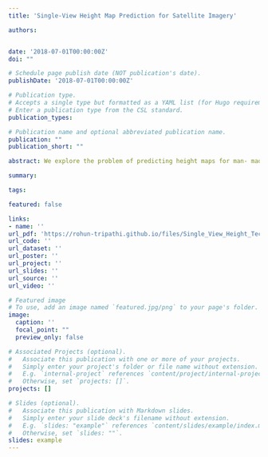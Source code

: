 ```yaml
---
title: 'Single-View Height Map Prediction for Satellite Imagery'

authors:


date: '2018-07-01T00:00:00Z'
doi: ""

# Schedule page publish date (NOT publication's date).
publishDate: '2018-07-01T00:00:00Z'

# Publication type.
# Accepts a single type but formatted as a YAML list (for Hugo requirements).
# Enter a publication type from the CSL standard.
publication_types: 

# Publication name and optional abbreviated publication name.
publication: ""
publication_short: ""

abstract: We explore the problem of predicting height maps for man- made and natural terrain when seen from a single image captured by a satellite. This is a very challenging, ill-posed problem, and single-view depth prediction models trained for indoor and outdoor scenes do not immediately apply to the satellite domain. This paper explores this problem for flat and sloped terrain. We propose a baseline model using a deep network that regresses directly from the input image to a height map and is trained using a MAE loss designed specif- ically for our domain. Predicting the height for images with sloped terrain proves to be a particularly hard challenge. To solve for slopes, we train a separate network to predict dense surface normal maps and combine the surface nor- mals and the predicted height in a global optimization step to improve results on sloped terrain. However, the standard optimization strategy using a constant weight for all pixels in an image introduces a regression on the performance on flat terrain. We propose a novel weight prediction model that predicts per-pixel weights as input for the optimization step. We show that this proposed solution improves height prediction for sloped terrain without regressing on the flat terrain and perform evaluations on a range of loss functions, data sets, fusion strategies and training strategies.

summary: 

tags:

featured: false

links:
- name: ''
url_pdf: 'https://rohun-tripathi.github.io/files/Single_View_Height_Technical_Report.pdf'
url_code: ''
url_dataset: ''
url_poster: ''
url_project: ''
url_slides: ''
url_source: ''
url_video: ''

# Featured image
# To use, add an image named `featured.jpg/png` to your page's folder. 
image:
  caption: ''
  focal_point: ""
  preview_only: false

# Associated Projects (optional).
#   Associate this publication with one or more of your projects.
#   Simply enter your project's folder or file name without extension.
#   E.g. `internal-project` references `content/project/internal-project/index.md`.
#   Otherwise, set `projects: []`.
projects: []

# Slides (optional).
#   Associate this publication with Markdown slides.
#   Simply enter your slide deck's filename without extension.
#   E.g. `slides: "example"` references `content/slides/example/index.md`.
#   Otherwise, set `slides: ""`.
slides: example
---
```

